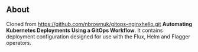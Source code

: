 ## About

Cloned from https://github.com/nbrownuk/gitops-nginxhello.git 
 **Automating Kubernetes Deployments Using a GitOps Workflow**. It contains deployment configuration designed for use with the Flux, Helm and Flagger operators.
